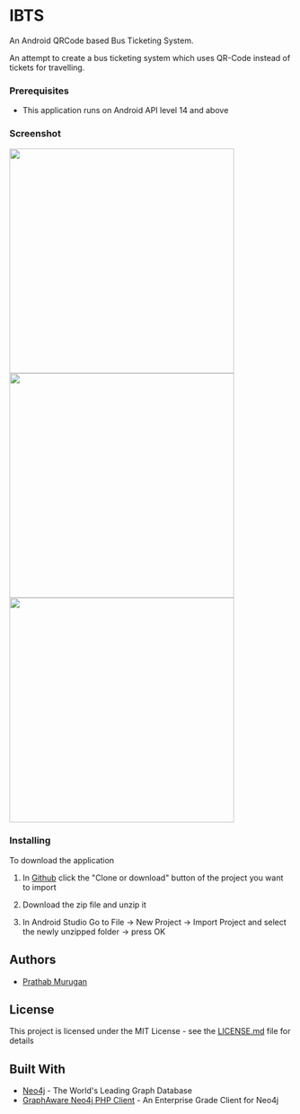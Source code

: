 # IBTS

An Android QRCode based Bus Ticketing System.

An attempt to create a bus ticketing system which uses QR-Code instead of tickets for travelling.



### Prerequisites

* This application runs on Android API level 14  and above

### Screenshot
<img src="https://cloud.githubusercontent.com/assets/11979066/21739793/a570fda4-d4cb-11e6-9153-d755072aef28.png" width="400"/>

<img src="https://cloud.githubusercontent.com/assets/11979066/21739792/a5709f3a-d4cb-11e6-86a7-5d5ce45823a3.png" width="400"/>

<img src="https://cloud.githubusercontent.com/assets/11979066/21739791/a57082a2-d4cb-11e6-9014-e74746a11afd.png" width="400"/>

### Installing

To download the application


1. In [Github](https://github.com) click the "Clone or download" button of the project you want to import

2. Download the zip file and unzip it

3. In Android Studio Go to File -> New Project -> Import Project and select the newly unzipped folder -> press OK



## Authors

* [Prathab Murugan](https://github.com/jmprathab)



## License

This project is licensed under the MIT License - see the [LICENSE.md](LICENSE.md) file for details



## Built With

* [Neo4j](https://neo4j.com) - The World's Leading Graph Database
* [GraphAware Neo4j PHP Client](https://github.com/graphaware/neo4j-php-client) - An Enterprise Grade Client for Neo4j

